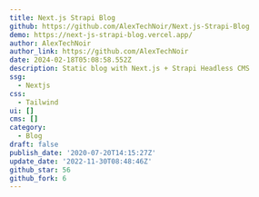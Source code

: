 ```yaml
---
title: Next.js Strapi Blog
github: https://github.com/AlexTechNoir/Next.js-Strapi-Blog
demo: https://next-js-strapi-blog.vercel.app/
author: AlexTechNoir
author_link: https://github.com/AlexTechNoir
date: 2024-02-18T05:08:58.552Z
description: Static blog with Next.js + Strapi Headless CMS
ssg:
  - Nextjs
css:
  - Tailwind
ui: []
cms: []
category:
  - Blog
draft: false
publish_date: '2020-07-20T14:15:27Z'
update_date: '2022-11-30T08:48:46Z'
github_star: 56
github_fork: 6
---
```

